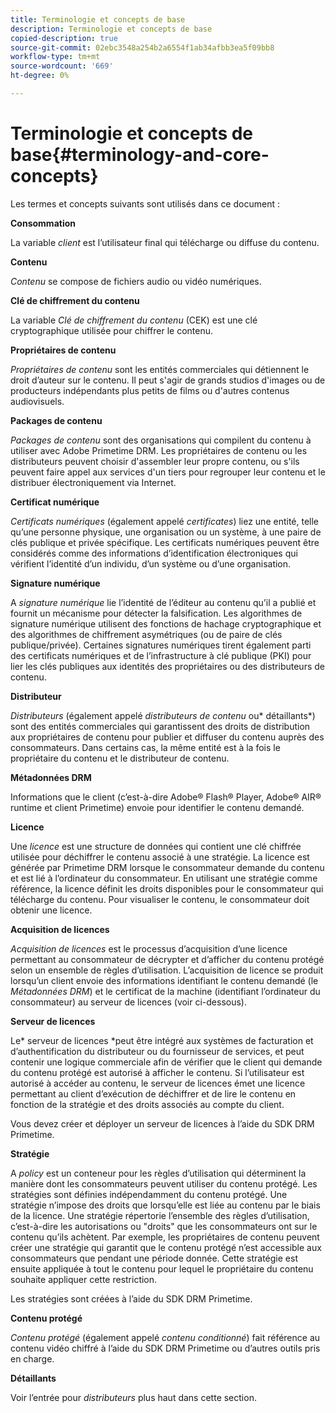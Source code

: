 ```yaml
---
title: Terminologie et concepts de base
description: Terminologie et concepts de base
copied-description: true
source-git-commit: 02ebc3548a254b2a6554f1ab34afbb3ea5f09bb8
workflow-type: tm+mt
source-wordcount: '669'
ht-degree: 0%

---
```


# Terminologie et concepts de base{#terminology-and-core-concepts}

Les termes et concepts suivants sont utilisés dans ce document :

**Consommation**

La variable *client* est l’utilisateur final qui télécharge ou diffuse du contenu.

**Contenu**

*Contenu* se compose de fichiers audio ou vidéo numériques.

**Clé de chiffrement du contenu**

La variable *Clé de chiffrement du contenu* (CEK) est une clé cryptographique utilisée pour chiffrer le contenu.

**Propriétaires de contenu**

*Propriétaires de contenu* sont les entités commerciales qui détiennent le droit d’auteur sur le contenu. Il peut s&#39;agir de grands studios d&#39;images ou de producteurs indépendants plus petits de films ou d&#39;autres contenus audiovisuels.

**Packages de contenu**

*Packages de contenu* sont des organisations qui compilent du contenu à utiliser avec Adobe Primetime DRM. Les propriétaires de contenu ou les distributeurs peuvent choisir d&#39;assembler leur propre contenu, ou s&#39;ils peuvent faire appel aux services d&#39;un tiers pour regrouper leur contenu et le distribuer électroniquement via Internet.

**Certificat numérique**

*Certificats numériques* (également appelé *certificates*) liez une entité, telle qu’une personne physique, une organisation ou un système, à une paire de clés publique et privée spécifique. Les certificats numériques peuvent être considérés comme des informations d’identification électroniques qui vérifient l’identité d’un individu, d’un système ou d’une organisation.

**Signature numérique**

A *signature numérique* lie l’identité de l’éditeur au contenu qu’il a publié et fournit un mécanisme pour détecter la falsification. Les algorithmes de signature numérique utilisent des fonctions de hachage cryptographique et des algorithmes de chiffrement asymétriques (ou de paire de clés publique/privée). Certaines signatures numériques tirent également parti des certificats numériques et de l’infrastructure à clé publique (PKI) pour lier les clés publiques aux identités des propriétaires ou des distributeurs de contenu.

**Distributeur**

*Distributeurs* (également appelé *distributeurs de contenu* ou* détaillants*) sont des entités commerciales qui garantissent des droits de distribution aux propriétaires de contenu pour publier et diffuser du contenu auprès des consommateurs. Dans certains cas, la même entité est à la fois le propriétaire du contenu et le distributeur de contenu.

**Métadonnées DRM**

Informations que le client (c’est-à-dire Adobe® Flash® Player, Adobe® AIR® runtime et client Primetime) envoie pour identifier le contenu demandé.

**Licence**

Une *licence* est une structure de données qui contient une clé chiffrée utilisée pour déchiffrer le contenu associé à une stratégie. La licence est générée par Primetime DRM lorsque le consommateur demande du contenu et est lié à l’ordinateur du consommateur. En utilisant une stratégie comme référence, la licence définit les droits disponibles pour le consommateur qui télécharge du contenu. Pour visualiser le contenu, le consommateur doit obtenir une licence.

**Acquisition de licences**

*Acquisition de licences* est le processus d’acquisition d’une licence permettant au consommateur de décrypter et d’afficher du contenu protégé selon un ensemble de règles d’utilisation. L’acquisition de licence se produit lorsqu’un client envoie des informations identifiant le contenu demandé (le *Métadonnées DRM*) et le certificat de la machine (identifiant l’ordinateur du consommateur) au serveur de licences (voir ci-dessous).

**Serveur de licences**

Le* serveur de licences *peut être intégré aux systèmes de facturation et d’authentification du distributeur ou du fournisseur de services, et peut contenir une logique commerciale afin de vérifier que le client qui demande du contenu protégé est autorisé à afficher le contenu. Si l’utilisateur est autorisé à accéder au contenu, le serveur de licences émet une licence permettant au client d’exécution de déchiffrer et de lire le contenu en fonction de la stratégie et des droits associés au compte du client.

Vous devez créer et déployer un serveur de licences à l’aide du SDK DRM Primetime.

**Stratégie**

A *policy* est un conteneur pour les règles d’utilisation qui déterminent la manière dont les consommateurs peuvent utiliser du contenu protégé. Les stratégies sont définies indépendamment du contenu protégé. Une stratégie n’impose des droits que lorsqu’elle est liée au contenu par le biais de la licence. Une stratégie répertorie l’ensemble des règles d’utilisation, c’est-à-dire les autorisations ou &quot;droits&quot; que les consommateurs ont sur le contenu qu’ils achètent. Par exemple, les propriétaires de contenu peuvent créer une stratégie qui garantit que le contenu protégé n’est accessible aux consommateurs que pendant une période donnée. Cette stratégie est ensuite appliquée à tout le contenu pour lequel le propriétaire du contenu souhaite appliquer cette restriction.

Les stratégies sont créées à l’aide du SDK DRM Primetime.

**Contenu protégé**

*Contenu protégé* (également appelé *contenu conditionné*) fait référence au contenu vidéo chiffré à l’aide du SDK DRM Primetime ou d’autres outils pris en charge.

**Détaillants**

Voir l’entrée pour *distributeurs* plus haut dans cette section.
